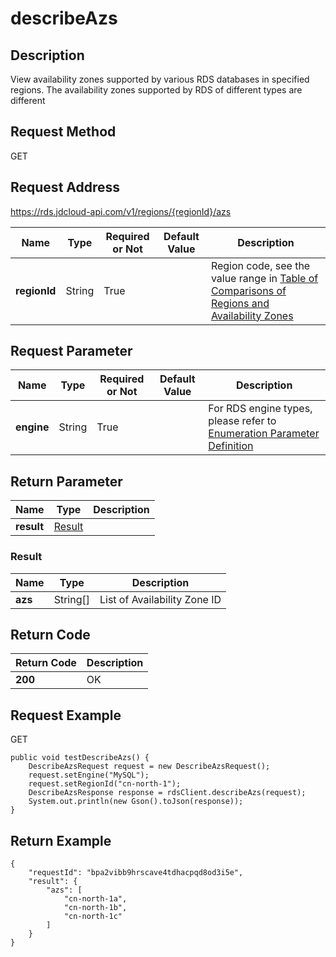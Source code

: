# describeAzs


## Description
View availability zones supported by various RDS databases in specified regions. The availability zones supported by RDS of different types are different

## Request Method
GET

## Request Address
https://rds.jdcloud-api.com/v1/regions/{regionId}/azs

|Name|Type|Required or Not|Default Value|Description|
|---|---|---|---|---|
|**regionId**|String|True| |Region code, see the value range in [Table of Comparisons of Regions and Availability Zones](../Enum-Definitions/Regions-AZ.md)|

## Request Parameter
|Name|Type|Required or Not|Default Value|Description|
|---|---|---|---|---|
|**engine**|String|True| |For RDS engine types, please refer to [Enumeration Parameter Definition](../Enum-Definitions/Enum-Definitions.md)|


## Return Parameter
|Name|Type|Description|
|---|---|---|
|**result**|[Result](describeazs#result)| |

### <div id="result">Result</div>
|Name|Type|Description|
|---|---|---|
|**azs**|String[]|List of Availability Zone ID|

## Return Code
|Return Code|Description|
|---|---|
|**200**|OK|

## Request Example
GET
```
public void testDescribeAzs() {
    DescribeAzsRequest request = new DescribeAzsRequest();
    request.setEngine("MySQL");
    request.setRegionId("cn-north-1");
    DescribeAzsResponse response = rdsClient.describeAzs(request);
    System.out.println(new Gson().toJson(response));
}

```

## Return Example
```
{
    "requestId": "bpa2vibb9hrscave4tdhacpqd8od3i5e", 
    "result": {
        "azs": [
            "cn-north-1a", 
            "cn-north-1b", 
            "cn-north-1c"
        ]
    }
}
```
